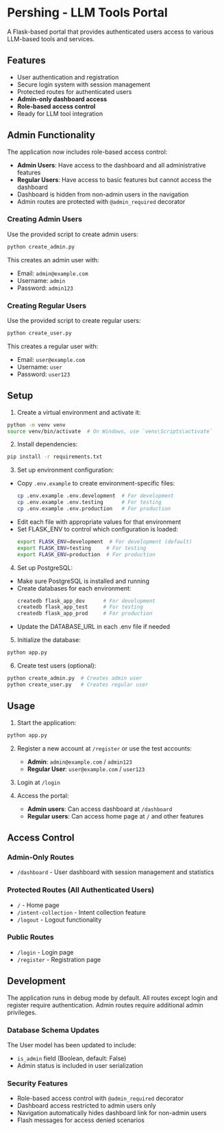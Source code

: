 # Pershing - LLM Tools Portal

A Flask-based portal that provides authenticated users access to various LLM-based tools and services.

## Features

- User authentication and registration
- Secure login system with session management
- Protected routes for authenticated users
- **Admin-only dashboard access**
- **Role-based access control**
- Ready for LLM tool integration

## Admin Functionality

The application now includes role-based access control:

- **Admin Users**: Have access to the dashboard and all administrative features
- **Regular Users**: Have access to basic features but cannot access the dashboard
- Dashboard is hidden from non-admin users in the navigation
- Admin routes are protected with `@admin_required` decorator

### Creating Admin Users

Use the provided script to create admin users:

```bash
python create_admin.py
```

This creates an admin user with:
- Email: `admin@example.com`
- Username: `admin`
- Password: `admin123`

### Creating Regular Users

Use the provided script to create regular users:

```bash
python create_user.py
```

This creates a regular user with:
- Email: `user@example.com`
- Username: `user`
- Password: `user123`

## Setup

1. Create a virtual environment and activate it:
```bash
python -m venv venv
source venv/bin/activate  # On Windows, use `venv\Scripts\activate`
```

2. Install dependencies:
```bash
pip install -r requirements.txt
```

3. Set up environment configuration:
- Copy `.env.example` to create environment-specific files:
  ```bash
  cp .env.example .env.development  # For development
  cp .env.example .env.testing      # For testing
  cp .env.example .env.production   # For production
  ```
- Edit each file with appropriate values for that environment
- Set FLASK_ENV to control which configuration is loaded:
  ```bash
  export FLASK_ENV=development  # For development (default)
  export FLASK_ENV=testing     # For testing
  export FLASK_ENV=production  # For production
  ```

4. Set up PostgreSQL:
- Make sure PostgreSQL is installed and running
- Create databases for each environment:
  ```bash
  createdb flask_app_dev      # For development
  createdb flask_app_test     # For testing
  createdb flask_app_prod     # For production
  ```
- Update the DATABASE_URL in each .env file if needed

5. Initialize the database:
```bash
python app.py
```

6. Create test users (optional):
```bash
python create_admin.py  # Creates admin user
python create_user.py   # Creates regular user
```

## Usage

1. Start the application:
```bash
python app.py
```

2. Register a new account at `/register` or use the test accounts:
   - **Admin**: `admin@example.com` / `admin123`
   - **Regular User**: `user@example.com` / `user123`

3. Login at `/login`

4. Access the portal:
   - **Admin users**: Can access dashboard at `/dashboard`
   - **Regular users**: Can access home page at `/` and other features

## Access Control

### Admin-Only Routes
- `/dashboard` - User dashboard with session management and statistics

### Protected Routes (All Authenticated Users)
- `/` - Home page
- `/intent-collection` - Intent collection feature
- `/logout` - Logout functionality

### Public Routes
- `/login` - Login page
- `/register` - Registration page

## Development

The application runs in debug mode by default. All routes except login and register require authentication. Admin routes require additional admin privileges.

### Database Schema Updates

The User model has been updated to include:
- `is_admin` field (Boolean, default: False)
- Admin status is included in user serialization

### Security Features

- Role-based access control with `@admin_required` decorator
- Dashboard access restricted to admin users only
- Navigation automatically hides dashboard link for non-admin users
- Flash messages for access denied scenarios 